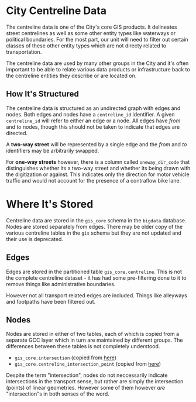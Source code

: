 # City Centreline Data

The centreline data is one of the City's core GIS products. It delineates street centrelines as well as some other entity types like waterways or political boundaries. For the most part, our unit will need to filter out certain classes of these other entity types which are not directy related to transportation.

The centreline data are used by many other groups in the City and it's often important to be able to relate various data products or infrastructure back to the centreline entities they describe or are located on.

## How It's Structured

The centreline data is structured as an undirected graph with edges and nodes. Both edges and nodes have a `centreline_id` identifier. A given `centreline_id` will refer to either an edge or a node. All edges have _from_ and _to_ nodes, though this should not be taken to indicate that edges are directed. 

A **two-way street** will be represented by a single edge and the _from_ and _to_ identifiers may be arbitrarily swapped.

For **one-way streets** however, there is a column called `oneway_dir_code` that distinguishes whether its a two-way street and whether its being drawn with the digitization or against. This indicates only the direction for motor vehicle traffic and would not account for the presence of a contraflow bike lane. 

# Where It's Stored

Centreline data are stored in the `gis_core` schema in the `bigdata` database. Nodes are stored separately from edges. There may be older copy of the various centreline tables in the `gis` schema but they are not updated and their use is deprecated.

## Edges

Edges are stored in the partitioned table `gis_core.centreline`. This is not the complete centreline dataset - it has had some pre-filtering done to it to remove things like administrative boundaries.

However not all transport related edges are included. Things like alleyways and footpaths have been filtered out.

## Nodes

Nodes are stored in either of two tables, each of which is copied from a separate GCC layer which in turn are maintained by different groups. The differences between these tables is not completely understood.

* `gis_core.intersection` (copied from [here](https://insideto-gis.toronto.ca/arcgis/rest/services/cot_geospatial12/FeatureServer/42))
* `gis_core.centreline_intersection_point` (copied from [here](https://insideto-gis.toronto.ca/arcgis/rest/services/cot_geospatial12/FeatureServer/19))

Despite the term "intersection", nodes do not neccessarily indicate intersections in the transport sense, but rather are simply the intersection (points) of linear geometries. However some of them however _are_ "intersection"s in both senses of the word.

